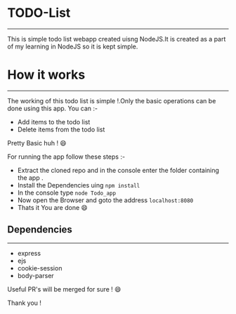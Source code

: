 # TODO-List
-----
This is simple todo list webapp created uisng NodeJS.It is created as a part of my learning in NodeJS so it is kept simple.

# How it works 
-----
The working of this todo list is simple !.Only the basic operations can be done using this app.
You can :- 
- Add items to the todo list 
- Delete items from the todo list

Pretty Basic huh ! :smile:

For running the app follow these steps :- 
- Extract the cloned repo and in the console enter the folder containing the app .
- Install the Dependencies uing `npm install`
- In the console type `node Todo_app`
- Now open the Browser and goto the address `localhost:8080`
- Thats it You are done :smile:

## Dependencies 
------
- express
- ejs
- cookie-session
- body-parser

Useful PR's will be merged for sure ! :smile: 

Thank you ! 
